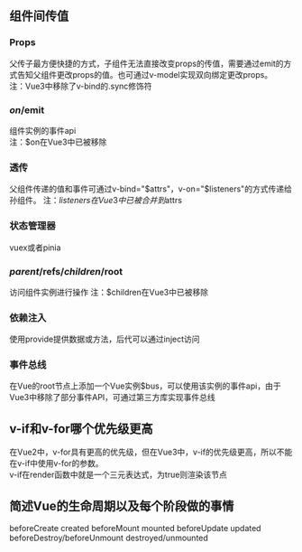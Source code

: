 ## 组件间传值
### Props
父传子最方便快捷的方式，子组件无法直接改变props的传值，需要通过emit的方式告知父组件更改props的值。也可通过v-model实现双向绑定更改props。  
注：Vue3中移除了v-bind的.sync修饰符
### $on/$emit
组件实例的事件api  
注：$on在Vue3中已被移除
### 透传
父组件传递的值和事件可通过v-bind="$attrs"，v-on="$listeners"的方式传递给孙组件。
注：$listeners在Vue3中已被合并到$attrs
### 状态管理器
vuex或者pinia
### $parent/$refs/$children/$root
访问组件实例进行操作
注：$children在Vue3中已被移除
### 依赖注入
使用provide提供数据或方法，后代可以通过inject访问
### 事件总线
在Vue的root节点上添加一个Vue实例$bus，可以使用该实例的事件api，由于Vue3中移除了部分事件API，可通过第三方库实现事件总线

## v-if和v-for哪个优先级更高
在Vue2中，v-for具有更高的优先级，但在Vue3中，v-if的优先级更高，所以不能在v-if中使用v-for的参数。  
v-if在render函数中就是一个三元表达式，为true则渲染该节点

## 简述Vue的生命周期以及每个阶段做的事情
beforeCreate
created
beforeMount
mounted
beforeUpdate
updated
beforeDestroy/beforeUnmount
destroyed/unmounted 
